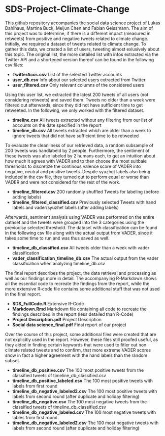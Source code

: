 # SDS-Project-Climate-Change

This github repository accompanies the social data science project of Lukas Dahlhaus, Martina Buck, Meijun Chen and Fabian Geissmann. The aim of this project was to determine, if there is a different impact (measured in retweets) from positive and negative tweets related to climate change. 
Initially, we required a dataset of tweets related to climate change. To gather this data, we created a list of users, tweeting almost exlusively about this topic. The original list, the more detailed list with infos extracted via the Twitter API and a shortened version thereof can be found in the following csv files:

- **TwitterAccs.csv**		List of the selected Twitter accounts
- **user_db.csv**  Info about our selected users extracted from Twitter
- **user_filtered.csv** Only relevant columns of the considered users

Using this user list, we extracted the latest 200 tweets of all users (not considering retweets) and saved them. Tweets no older than a week were filtered out afterwards, since they did not have sufficient time to get retweeted. In the following, we only worked with the filtered dataset.

- **timeline.csv** All tweets extracted without any filtering from our list of accounts on the date specified in the report
- **timeline_db.csv** All tweets extracted which are older than a week to ignore tweets that did not have sufficient time to be retweeted

To evaluate the cleanliness of our retrieved data, a random subsample of 200 tweets was handlabeld by 2 people. Furthermore, the sentiment of these tweets was also labeled by 2 humans each, to get an intuition about how much it agrees with VADER and to then choose the most suitbale thresholds to discretize the continous valence score of VADER into negative, neutral and positive tweets. Despite syuzhet labels also being included in the csv file, they turned out to perform equal or worse than VADER and were not considered for the rest of the work.

- **timeline_filtered.csv** 200 randomly shuffled Tweets for labeling (before adding labels)
- **timeline_filtered_classified.csv** Previously selected Tweets with hand labels and vader/syuzhet labels (after adding labels)

Afterwards, sentiment analysis using VADER was performed on the entire dataset and the tweets were grouped into the 3 categories using the previoulsy selected threshold. The dataset with classification can be found in the following csv file along with the actual output from VADER, since it takes some time to run and was thus saved as well.

- **timeline_db_classified.csv** All tweets older than a week with vader classification
- **vader_classification_timeline_db.csv** The actual output from the vader classification when analyzing timeline_db.csv

The final report describes the project, the data retrieval and processing as well as our findings more in detail. The accompanying R-Markdown shows all the essential code to recreate the findings from the report, while the more extensive R-code file contains some additional stuff that was not used in the final report. 

- **SDS_FullCode.R**        Extensive R-Code
- **Markdown.Rmd**  Markdown file containing all code to recreate the findings described in the report (less detailed than R-Code)
- **Project Description.pdf** Project Description
- **Social data science_final.pdf** Final report of our project

Over the course of this project, some additional files were created that are not explicitly used in the report. However, these files still proofed useful, as they aided in finding certain keywords that were used to fitler out non climate related tweets and to confirm, that more extreme VADER scores show in fact a higher agreement with the hand labels than the random subset.

- **timeline_db_positive.csv** The 100 most positive tweets from the classified tweets of timeline_db_classified.csv
- **timeline_db_positive_labeled.csv** The 100 most positive tweets with labels from first round
- **timeline_db_negative_labeled2.csv** The 100 most positive tweets with labels from second round (after duplicate and holiday filtering)
- **timeline_db_negative.csv** The 100 most negative tweets from the classified tweets of timeline_db_classified.csv
- **timeline_db_negative_labeled.csv** The 100 most negative tweets with lables from first round
- **timeline_db_negative_labeled2.csv** The 100 most negative tweets with labels from second round (after duplicate and holiday filtering)
